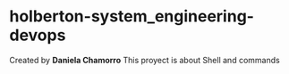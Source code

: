 # holberton-system_engineering-devops
Created by **Daniela Chamorro**
This proyect is about Shell and commands